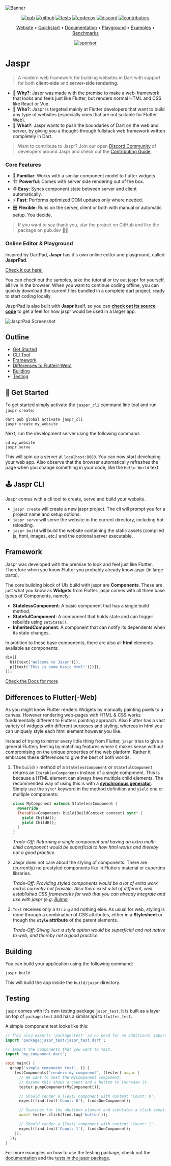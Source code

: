 ![Banner](https://raw.githubusercontent.com/schultek/jaspr/main/assets/banner.png)

<p align="center">
  <a href="https://pub.dev/packages/jaspr"><img src="https://img.shields.io/pub/v/jaspr?label=pub.dev&labelColor=333940&logo=dart&color=00589B" alt="pub"></a>
  <a href="https://github.com/schultek/jaspr"><img src="https://img.shields.io/github/stars/schultek/jaspr?style=flat&label=stars&labelColor=333940&color=8957e5&logo=github" alt="github"></a>
  <a href="https://github.com/schultek/jaspr/actions/workflows/test.yml"><img src="https://img.shields.io/github/actions/workflow/status/schultek/jaspr/test.yml?branch=main&label=tests&labelColor=333940&logo=github" alt="tests"></a>
  <a href="https://app.codecov.io/gh/schultek/jaspr"><img src="https://img.shields.io/codecov/c/github/schultek/jaspr?logo=codecov&logoColor=fff&labelColor=333940" alt="codecov"></a>
  <a href="https://discord.gg/XGXrGEk4c6"><img src="https://img.shields.io/discord/993167615587520602?logo=discord&logoColor=fff&labelColor=333940" alt="discord"></a>
  <a href="https://github.com/schultek/jaspr"><img src="https://img.shields.io/github/contributors/schultek/jaspr?logo=github&labelColor=333940" alt="contributors"></a>
</p>

<p align="center">
  <a href="https://jaspr.site">Website</a> •
  <a href="https://docs.jaspr.site/get_started/quick_start">Quickstart</a> •
  <a href="https://docs.jaspr.site">Documentation</a> •
  <a href="https://playground.jaspr.site">Playground</a> •
  <a href="https://github.com/schultek/jaspr/tree/main/examples/">Examples</a> •
  <a href="https://jaspr-benchmarks.web.app">Benchmarks</a>
</p>

<p align="center">
  <a href="https://github.com/sponsors/schultek"><img src="https://img.shields.io/badge/sponsor-30363D?style=for-the-badge&logo=GitHub-Sponsors&logoColor=#white" alt="sponsor"></a>
</p>

# Jaspr

> A modern web framework for building websites in Dart with support for both **client-side** and **server-side rendering**.

- 🔮 **Why?**: Jaspr was made with the premise to make a web-framework that looks and feels just like Flutter, but renders normal HTML and CSS like React or Vue.
- 👥 **Who?**: Jaspr is targeted mainly at Flutter developers that want to build any type of websites (especially ones that are not suitable for Flutter Web).
- 🚀 **What?**: Jaspr wants to push the boundaries of Dart on the web and server, by giving you a thought-through fullstack web framework written completely in Dart.

> Want to contribute to Jaspr? Join our open [Discord Community](https://discord.gg/XGXrGEk4c6) of developers around Jaspr and check out the [Contributing Guide](https://docs.jaspr.site/going_further/contributing).

### Core Features

- 💙 **Familiar**: Works with a similar component model to flutter widgets.
- 🏗 **Powerful**: Comes with server side rendering out of the box.
- ♻️ **Easy**: Syncs component state between server and client automatically.
- ⚡️ **Fast**: Performs optimized DOM updates only where needed.
- 🎛 **Flexible**: Runs on the server, client or both with manual or automatic setup. You decide.

> If you want to say thank you, star the project on GitHub and like the package on pub.dev 🙌💙

### Online Editor & Playground

Inspired by DartPad, **Jaspr** has it's own online editor and playground, called **JasprPad**.

[Check it out here!](https://playground.jaspr.site)

You can check out the samples, take the tutorial or try out jaspr for yourself, all live in the browser.
When you want to continue coding offline, you can quickly download the current files bundled in a complete dart project, ready to start coding locally.

JasprPad is also built with **Jaspr** itself, so you can [**check out its source code**](https://github.com/schultek/jaspr/tree/main/apps/jaspr_pad) to get a feel for how jaspr would be used in a larger app.

![JasprPad Screenshot](https://user-images.githubusercontent.com/13920539/170837732-9e09d5f3-e79e-4ddd-b118-72e49456a7cd.png)

## Outline

- [Get Started](#-get-started)
- [CLI Tool](#-jaspr-cli)
- [Framework](#framework)
- [Differences to Flutter(-Web)](#differences-to-flutter-web)
- [Building](#building)
- [Testing](#testing)

## 🛫 Get Started

To get started simply activate the `jasper_cli` command line tool and run `jaspr create`:

```shell
dart pub global activate jaspr_cli
jaspr create my_website
```

Next, run the development server using the following command:

```shell
cd my_website
jaspr serve
```

This will spin up a server at `localhost:8080`. You can now start developing your web app. 
Also observe that the browser automatically refreshes the page when you change something in your code, like the `Hello World` text.

## 🕹 Jaspr CLI

Jaspr comes with a cli tool to create, serve and build your website.

- `jaspr create` will create a new jaspr project. The cli will prompt you for a project name and setup options.
- `jaspr serve` will serve the website in the current directory, including hot-reloading.
- `jaspr build` will build the website containing the static assets (compiled js, html, images, etc.) and the optional server executable.

## Framework

Jaspr was developed with the premise to look and feel just like Flutter. Therefore when you know Flutter
you probably already know jaspr (in large parts).

The core building block of UIs build with jaspr are **Components**. These are just what you know 
as **Widgets** from Flutter. jaspr comes with all three base types of Components, namely:

- **StatelessComponent**: A basic component that has a single build method.
- **StatefulComponent**: A component that holds state and can trigger rebuilds using `setState()`.
- **InheritedComponent**: A component that can notify its dependents when its state changes.

In addition to these base components, there are also all **html** elements available as components:

```dart
div([
  h1([text('Welcome to Jaspr')]),
  p([text('This is some basic html!')])]),
]);
```

[Check the Docs for more](https://docs.jaspr.site)

## Differences to Flutter(-Web)

As you might know Flutter renders Widgets by manually painting pixels to a canvas. However rendering web-pages
with HTML & CSS works fundamentally different to Flutters painting approach. Also Flutter has a vast variety
of widgets with different purposes and styling, whereas in html you can uniquely style each html element however
you like.

Instead of trying to mirror every little thing from Flutter, `jaspr` tries to give a general Fluttery feeling
by matching features where it makes sense without compromising on the unique properties of the web platform.
Rather it embraces these differences to give the best of both worlds.

1. The `build()` method of a `StatelessComponent` or `StatefulComponent` returns an `Iterable<Component>` 
   instead of a single component. This is because a HTML element can always have multiple child elements.
   The recommended way of using this is with a [**synchronous generator**](https://dart.dev/guides/language/language-tour#generators). 
   Simply use the `sync*` keyword in the method definition and `yield` one or multiple components:
   
   ```dart
   class MyComponent extends StatelessComponent {
     @override
     Iterable<Component> build(BuildContext context) sync* {
       yield ChildA();
       yield ChildB();
     } 
   }
   ```
   
   *Trade-Off: Returning a single component and having an extra multi-child component would be superficial 
   to how html works and thereby not a good practice.*
   
2. Jaspr does not care about the styling of components. There are (currently) no prestyled components
   like in Flutters material or cupertino libraries.
   
   *Trade-Off: Providing styled components would be a lot of extra work and is currently not feasible.
    Also there exist a lot of different, well established CSS frameworks for web that you can already
    integrate and use with jaspr (e.g. [Bulma](https://playground.jaspr.site/?sample=bulma).*
   
3. `Text` receives only a `String` and nothing else. As usual for web, styling is done through a combination
   of CSS attributes, either in a **Stylesheet** or though the **`style` attribute** of the parent elements. 
   
   *Trade-Off: Giving `Text` a style option would be superficial and not native to web, and thereby not
    a good practice.*
   
## Building

You can build your application using the following command:

```shell
jaspr build
```

This will build the app inside the `build/jaspr` directory.

## Testing

`jaspr` comes with it's own testing package `jaspr_test`.
It is built as a layer on top of `package:test` and has a similar api to `flutter_test`.

A simple component test looks like this:

```dart
// This also exports 'package:test' so no need for an additional import.
import 'package:jaspr_test/jaspr_test.dart';

// Import the components that you want to test.
import 'my_component.dart';

void main() {
  group('simple component test', () {
    testComponents('renders my component', (tester) async {
      // We want to test the MyComponent component.
      // Assume this shows a count and a button to increase it.
      tester.pumpComponent(MyComponent());

      // Should render a [Text] component with content 'Count: 0'.
      expect(find.text('Count: 0'), findsOneComponent);

      // Searches for the <button> element and simulates a click event.
      await tester.click(find.tag('button'));

      // Should render a [Text] component with content 'Count: 1'.
      expect(find.text('Count: 1'), findsOneComponent);
    });
  });
}
```

For more examples on how to use the testing package, check out the 
[documentation](https://docs.jaspr.site/concepts/testing) and the 
[tests in the jaspr package](https://github.com/schultek/jaspr/tree/main/packages/jaspr/test).
